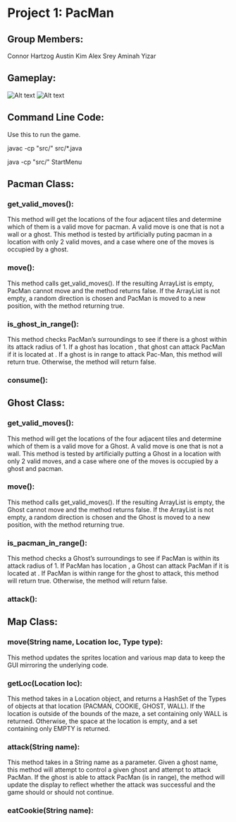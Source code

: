 # Project 1: PacMan

## Group Members:
Connor Hartzog
Austin Kim
Alex Srey
Aminah Yizar

## Gameplay:

![Alt text](Demo1.png?raw=true "Demo1")
![Alt text](Demo2.png?raw=true "Demo2")


## Command Line Code: 
 Use this to run the game.

javac -cp "src/" src/*.java

java -cp "src/" StartMenu

## Pacman Class:

### get_valid_moves():
This method will get the locations of the four adjacent tiles and determine which of them is a valid move for pacman. A valid move is one that is not a wall or a ghost. 
This method is tested by artificially puting pacman in a location with only 2 valid moves, and a case where one of the moves is occupied by a ghost. 

### move():
This method calls get_valid_moves(). If the resulting ArrayList is empty, PacMan cannot move and the method returns false. If the ArrayList is not empty, a random direction is chosen and PacMan is moved to a new position, with the method returning true.

### is_ghost_in_range():

This method checks PacMan’s surroundings to see if there is a ghost within its attack radius of 1. If a ghost has location , that ghost can attack PacMan if it is located at .  If a ghost is in range to attack Pac-Man, this method will return true. Otherwise, the method will return false.

### consume():

## Ghost Class:

### get_valid_moves():
This method will get the locations of the four adjacent tiles and determine which of them is a valid move for a Ghost. A valid move is one that is not a wall. 
This method is tested by artificially putting a Ghost in a location with only 2 valid moves, and a case where one of the moves is occupied by a ghost and pacman. 


### move():
This method calls get_valid_moves(). If the resulting ArrayList is empty, the Ghost cannot move and the method returns false. If the ArrayList is not empty, a random direction is chosen and the Ghost is moved to a new position, with the method returning true.

### is_pacman_in_range():

This method checks a Ghost’s surroundings to see if PacMan is within its attack radius of 1. If PacMan has location , a Ghost can attack PacMan if it is located at .  If PacMan is within range for the ghost to attack, this method will return true. Otherwise, the method will return false.

### attack():

## Map Class:

### move(String name, Location loc, Type type):
This method updates the sprites location and various map data to keep the GUI mirroring the underlying code. 

### getLoc(Location loc):
This method takes in a Location object, and returns a HashSet of the Types of objects at that location (PACMAN, COOKIE, GHOST, WALL). If the location is outside of the bounds of the maze, a set containing only WALL is returned. Otherwise, the space at the location is empty, and a set containing only EMPTY is returned.  

### attack(String name):
This method takes in a String name as a parameter. Given a ghost name, this method will attempt to control a given ghost and attempt to attack PacMan. If the ghost is able to attack PacMan (is in range), the method will update the display to reflect whether the attack was successful and the game should or should not continue. 

### eatCookie(String name):
